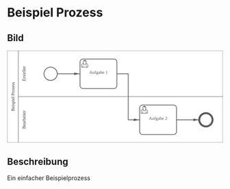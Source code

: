 # Beispiel Prozess
## Bild
<img src="./beispiel-prozess.svg">

## Beschreibung
Ein einfacher Beispielprozess
